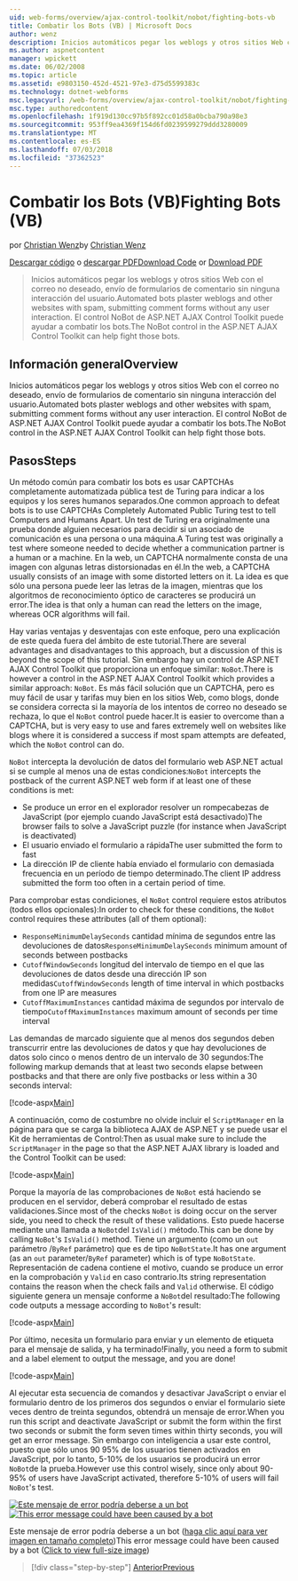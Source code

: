 ```yaml
---
uid: web-forms/overview/ajax-control-toolkit/nobot/fighting-bots-vb
title: Combatir los Bots (VB) | Microsoft Docs
author: wenz
description: Inicios automáticos pegar los weblogs y otros sitios Web con el correo no deseado, envío de formularios de comentario sin ninguna interacción del usuario. El control NoBot en la desventaja de AJAX de ASP.NET...
ms.author: aspnetcontent
manager: wpickett
ms.date: 06/02/2008
ms.topic: article
ms.assetid: e9803150-452d-4521-97e3-d75d5599383c
ms.technology: dotnet-webforms
msc.legacyurl: /web-forms/overview/ajax-control-toolkit/nobot/fighting-bots-vb
msc.type: authoredcontent
ms.openlocfilehash: 1f919d130cc97b5f892cc01d58a0bcba790a98e3
ms.sourcegitcommit: 953ff9ea4369f154d6fd0239599279ddd3280009
ms.translationtype: MT
ms.contentlocale: es-ES
ms.lasthandoff: 07/03/2018
ms.locfileid: "37362523"
---
```

<a name="fighting-bots-vb"></a><span data-ttu-id="794cd-104">Combatir los Bots (VB)</span><span class="sxs-lookup"><span data-stu-id="794cd-104">Fighting Bots (VB)</span></span>
====================
<span data-ttu-id="794cd-105">por [Christian Wenz](https://github.com/wenz)</span><span class="sxs-lookup"><span data-stu-id="794cd-105">by [Christian Wenz](https://github.com/wenz)</span></span>

<span data-ttu-id="794cd-106">[Descargar código](http://download.microsoft.com/download/9/3/f/93f8daea-bebd-4821-833b-95205389c7d0/NoBot0.vb.zip) o [descargar PDF](http://download.microsoft.com/download/b/6/a/b6ae89ee-df69-4c87-9bfb-ad1eb2b23373/nobot0VB.pdf)</span><span class="sxs-lookup"><span data-stu-id="794cd-106">[Download Code](http://download.microsoft.com/download/9/3/f/93f8daea-bebd-4821-833b-95205389c7d0/NoBot0.vb.zip) or [Download PDF](http://download.microsoft.com/download/b/6/a/b6ae89ee-df69-4c87-9bfb-ad1eb2b23373/nobot0VB.pdf)</span></span>

> <span data-ttu-id="794cd-107">Inicios automáticos pegar los weblogs y otros sitios Web con el correo no deseado, envío de formularios de comentario sin ninguna interacción del usuario.</span><span class="sxs-lookup"><span data-stu-id="794cd-107">Automated bots plaster weblogs and other websites with spam, submitting comment forms without any user interaction.</span></span> <span data-ttu-id="794cd-108">El control NoBot de ASP.NET AJAX Control Toolkit puede ayudar a combatir los bots.</span><span class="sxs-lookup"><span data-stu-id="794cd-108">The NoBot control in the ASP.NET AJAX Control Toolkit can help fight those bots.</span></span>


## <a name="overview"></a><span data-ttu-id="794cd-109">Información general</span><span class="sxs-lookup"><span data-stu-id="794cd-109">Overview</span></span>

<span data-ttu-id="794cd-110">Inicios automáticos pegar los weblogs y otros sitios Web con el correo no deseado, envío de formularios de comentario sin ninguna interacción del usuario.</span><span class="sxs-lookup"><span data-stu-id="794cd-110">Automated bots plaster weblogs and other websites with spam, submitting comment forms without any user interaction.</span></span> <span data-ttu-id="794cd-111">El control NoBot de ASP.NET AJAX Control Toolkit puede ayudar a combatir los bots.</span><span class="sxs-lookup"><span data-stu-id="794cd-111">The NoBot control in the ASP.NET AJAX Control Toolkit can help fight those bots.</span></span>

## <a name="steps"></a><span data-ttu-id="794cd-112">Pasos</span><span class="sxs-lookup"><span data-stu-id="794cd-112">Steps</span></span>

<span data-ttu-id="794cd-113">Un método común para combatir los bots es usar CAPTCHAs completamente automatizada pública test de Turing para indicar a los equipos y los seres humanos separados.</span><span class="sxs-lookup"><span data-stu-id="794cd-113">One common approach to defeat bots is to use CAPTCHAs Completely Automated Public Turing test to tell Computers and Humans Apart.</span></span> <span data-ttu-id="794cd-114">Un test de Turing era originalmente una prueba donde alguien necesarios para decidir si un asociado de comunicación es una persona o una máquina.</span><span class="sxs-lookup"><span data-stu-id="794cd-114">A Turing test was originally a test where someone needed to decide whether a communication partner is a human or a machine.</span></span> <span data-ttu-id="794cd-115">En la web, un CAPTCHA normalmente consta de una imagen con algunas letras distorsionadas en él.</span><span class="sxs-lookup"><span data-stu-id="794cd-115">In the web, a CAPTCHA usually consists of an image with some distorted letters on it.</span></span> <span data-ttu-id="794cd-116">La idea es que sólo una persona puede leer las letras de la imagen, mientras que los algoritmos de reconocimiento óptico de caracteres se producirá un error.</span><span class="sxs-lookup"><span data-stu-id="794cd-116">The idea is that only a human can read the letters on the image, whereas OCR algorithms will fail.</span></span>

<span data-ttu-id="794cd-117">Hay varias ventajas y desventajas con este enfoque, pero una explicación de este queda fuera del ámbito de este tutorial.</span><span class="sxs-lookup"><span data-stu-id="794cd-117">There are several advantages and disadvantages to this approach, but a discussion of this is beyond the scope of this tutorial.</span></span> <span data-ttu-id="794cd-118">Sin embargo hay un control de ASP.NET AJAX Control Toolkit que proporciona un enfoque similar: `NoBot`.</span><span class="sxs-lookup"><span data-stu-id="794cd-118">There is however a control in the ASP.NET AJAX Control Toolkit which provides a similar approach: `NoBot`.</span></span> <span data-ttu-id="794cd-119">Es más fácil solución que un CAPTCHA, pero es muy fácil de usar y tarifas muy bien en los sitios Web, como blogs, donde se considera correcta si la mayoría de los intentos de correo no deseado se rechaza, lo que el `NoBot` control puede hacer.</span><span class="sxs-lookup"><span data-stu-id="794cd-119">It is easier to overcome than a CAPTCHA, but is very easy to use and fares extremely well on websites like blogs where it is considered a success if most spam attempts are defeated, which the `NoBot` control can do.</span></span>

<span data-ttu-id="794cd-120">`NoBot` intercepta la devolución de datos del formulario web ASP.NET actual si se cumple al menos una de estas condiciones:</span><span class="sxs-lookup"><span data-stu-id="794cd-120">`NoBot` intercepts the postback of the current ASP.NET web form if at least one of these conditions is met:</span></span>

- <span data-ttu-id="794cd-121">Se produce un error en el explorador resolver un rompecabezas de JavaScript (por ejemplo cuando JavaScript está desactivado)</span><span class="sxs-lookup"><span data-stu-id="794cd-121">The browser fails to solve a JavaScript puzzle (for instance when JavaScript is deactivated)</span></span>
- <span data-ttu-id="794cd-122">El usuario enviado el formulario a rápida</span><span class="sxs-lookup"><span data-stu-id="794cd-122">The user submitted the form to fast</span></span>
- <span data-ttu-id="794cd-123">La dirección IP de cliente había enviado el formulario con demasiada frecuencia en un período de tiempo determinado.</span><span class="sxs-lookup"><span data-stu-id="794cd-123">The client IP address submitted the form too often in a certain period of time.</span></span>

<span data-ttu-id="794cd-124">Para comprobar estas condiciones, el `NoBot` control requiere estos atributos (todos ellos opcionales):</span><span class="sxs-lookup"><span data-stu-id="794cd-124">In order to check for these conditions, the `NoBot` control requires these attributes (all of them optional):</span></span>

- <span data-ttu-id="794cd-125">`ResponseMinimumDelaySeconds` cantidad mínima de segundos entre las devoluciones de datos</span><span class="sxs-lookup"><span data-stu-id="794cd-125">`ResponseMinimumDelaySeconds` minimum amount of seconds between postbacks</span></span>
- <span data-ttu-id="794cd-126">`CutoffWindowSeconds` longitud del intervalo de tiempo en el que las devoluciones de datos desde una dirección IP son medidas</span><span class="sxs-lookup"><span data-stu-id="794cd-126">`CutoffWindowSeconds` length of time interval in which postbacks from one IP are measures</span></span>
- <span data-ttu-id="794cd-127">`CutoffMaximumInstances` cantidad máxima de segundos por intervalo de tiempo</span><span class="sxs-lookup"><span data-stu-id="794cd-127">`CutoffMaximumInstances` maximum amount of seconds per time interval</span></span>

<span data-ttu-id="794cd-128">Las demandas de marcado siguiente que al menos dos segundos deben transcurrir entre las devoluciones de datos y que hay devoluciones de datos solo cinco o menos dentro de un intervalo de 30 segundos:</span><span class="sxs-lookup"><span data-stu-id="794cd-128">The following markup demands that at least two seconds elapse between postbacks and that there are only five postbacks or less within a 30 seconds interval:</span></span>

[!code-aspx[Main](fighting-bots-vb/samples/sample1.aspx)]

<span data-ttu-id="794cd-129">A continuación, como de costumbre no olvide incluir el `ScriptManager` en la página para que se carga la biblioteca AJAX de ASP.NET y se puede usar el Kit de herramientas de Control:</span><span class="sxs-lookup"><span data-stu-id="794cd-129">Then as usual make sure to include the `ScriptManager` in the page so that the ASP.NET AJAX library is loaded and the Control Toolkit can be used:</span></span>

[!code-aspx[Main](fighting-bots-vb/samples/sample2.aspx)]

<span data-ttu-id="794cd-130">Porque la mayoría de las comprobaciones de `NoBot` está haciendo se producen en el servidor, deberá comprobar el resultado de estas validaciones.</span><span class="sxs-lookup"><span data-stu-id="794cd-130">Since most of the checks `NoBot` is doing occur on the server side, you need to check the result of these validations.</span></span> <span data-ttu-id="794cd-131">Esto puede hacerse mediante una llamada a `NoBot`del `IsValid()` método.</span><span class="sxs-lookup"><span data-stu-id="794cd-131">This can be done by calling `NoBot`'s `IsValid()` method.</span></span> <span data-ttu-id="794cd-132">Tiene un argumento (como un `out` parámetro /`ByRef` parámetro) que es de tipo `NoBotState`.</span><span class="sxs-lookup"><span data-stu-id="794cd-132">It has one argument (as an `out` parameter/`ByRef` parameter) which is of type `NoBotState`.</span></span> <span data-ttu-id="794cd-133">Representación de cadena contiene el motivo, cuando se produce un error en la comprobación y `Valid` en caso contrario.</span><span class="sxs-lookup"><span data-stu-id="794cd-133">Its string representation contains the reason when the check fails and `Valid` otherwise.</span></span> <span data-ttu-id="794cd-134">El código siguiente genera un mensaje conforme a `NoBot`del resultado:</span><span class="sxs-lookup"><span data-stu-id="794cd-134">The following code outputs a message according to `NoBot`'s result:</span></span>

[!code-aspx[Main](fighting-bots-vb/samples/sample3.aspx)]

<span data-ttu-id="794cd-135">Por último, necesita un formulario para enviar y un elemento de etiqueta para el mensaje de salida, y ha terminado!</span><span class="sxs-lookup"><span data-stu-id="794cd-135">Finally, you need a form to submit and a label element to output the message, and you are done!</span></span>

[!code-aspx[Main](fighting-bots-vb/samples/sample4.aspx)]

<span data-ttu-id="794cd-136">Al ejecutar esta secuencia de comandos y desactivar JavaScript o enviar el formulario dentro de los primeros dos segundos o enviar el formulario siete veces dentro de treinta segundos, obtendrá un mensaje de error.</span><span class="sxs-lookup"><span data-stu-id="794cd-136">When you run this script and deactivate JavaScript or submit the form within the first two seconds or submit the form seven times within thirty seconds, you will get an error message.</span></span> <span data-ttu-id="794cd-137">Sin embargo con inteligencia a usar este control, puesto que sólo unos 90 95% de los usuarios tienen activados en JavaScript, por lo tanto, 5-10% de los usuarios se producirá un error `NoBot`de la prueba.</span><span class="sxs-lookup"><span data-stu-id="794cd-137">However use this control wisely, since only about 90-95% of users have JavaScript activated, therefore 5-10% of users will fail `NoBot`'s test.</span></span>


<span data-ttu-id="794cd-138">[![Este mensaje de error podría deberse a un bot](fighting-bots-vb/_static/image2.png)](fighting-bots-vb/_static/image1.png)</span><span class="sxs-lookup"><span data-stu-id="794cd-138">[![This error message could have been caused by a bot](fighting-bots-vb/_static/image2.png)](fighting-bots-vb/_static/image1.png)</span></span>

<span data-ttu-id="794cd-139">Este mensaje de error podría deberse a un bot ([haga clic aquí para ver imagen en tamaño completo](fighting-bots-vb/_static/image3.png))</span><span class="sxs-lookup"><span data-stu-id="794cd-139">This error message could have been caused by a bot ([Click to view full-size image](fighting-bots-vb/_static/image3.png))</span></span>

> [!div class="step-by-step"]
> [<span data-ttu-id="794cd-140">Anterior</span><span class="sxs-lookup"><span data-stu-id="794cd-140">Previous</span></span>](fighting-bots-cs.md)

